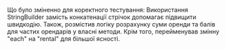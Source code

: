 Що було зміненно для коректного тестування:
Використання StringBuilder замість конкатенації стрічок допомагає підвищити швидкодію. 
Також, розмістив логіку розрахунку суми оренди та балів для частих орендарів у власні методи. 
Крім того, перейменував змінну "each" на "rental" для більшої ясності.